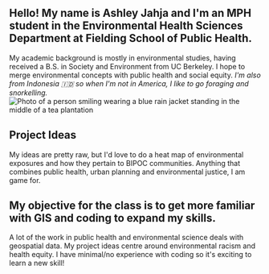 ## Hello! My name is Ashley Jahja and I'm an MPH student in the Environmental Health Sciences Department at Fielding School of Public Health. 
My academic background is mostly in environmental studies, having received a B.S. in Society and Environment from UC Berkeley. I hope to merge environmental concepts with public health and social equity. _I'm also from Indonesia :indonesia: so when I'm not in America, I like to go foraging and snorkelling._
![Photo of a person smiling wearing a blue rain jacket standing in the middle of a tea plantation](https://github.com/ashjahja/up221-ashley/assets/156033537/a3fc6a57-13ac-470f-8271-7c8aa13f3602)
## Project Ideas
My ideas are pretty raw, but I'd love to do a heat map of environmental exposures and how they pertain to BIPOC communities. Anything that combines public health, urban planning and environmental justice, I am game for. 
## My objective for the class is to get more familiar with GIS and coding to expand my skills. 
A lot of the work in public health and environmental science deals with geospatial data. My project ideas centre around environmental racism and health equity. I have minimal/no experience with coding so it's exciting to learn a new skill! 
